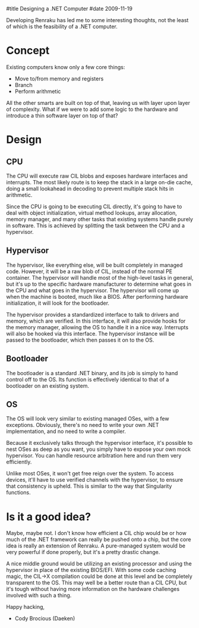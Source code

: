 #title Designing a .NET Computer
#date 2009-11-19

Developing Renraku has led me to some interesting thoughts, not the least of which is the feasibility of a .NET computer.

# Concept

Existing computers know only a few core things:

*   Move to/from memory and registers
*   Branch
*   Perform arithmetic

All the other smarts are built on top of that, leaving us with layer upon layer of complexity. What if we were to add some logic to the hardware and introduce a thin software layer on top of that?

# Design

## CPU

The CPU will execute raw CIL blobs and exposes hardware interfaces and interrupts. The most likely route is to keep the stack in a large on-die cache, doing a small lookahead in decoding to prevent multiple stack hits in arithmetic.

Since the CPU is going to be executing CIL directly, it's going to have to deal with object initialization, virtual method lookups, array allocation, memory manager, and many other tasks that existing systems handle purely in software. This is achieved by splitting the task between the CPU and a hypervisor.

## Hypervisor

The hypervisor, like everything else, will be built completely in managed code. However, it will be a raw blob of CIL, instead of the normal PE container. The hypervisor will handle most of the high-level tasks in general, but it's up to the specific hardware manufacturer to determine what goes in the CPU and what goes in the hypervisor. The hypervisor will come up when the machine is booted, much like a BIOS. After performing hardware initialization, it will look for the bootloader.

The hypervisor provides a standardized interface to talk to drivers and memory, which are verified. In this interface, it will also provide hooks for the memory manager, allowing the OS to handle it in a nice way. Interrupts will also be hooked via this interface. The hypervisor instance will be passed to the bootloader, which then passes it on to the OS.

## Bootloader

The bootloader is a standard .NET binary, and its job is simply to hand control off to the OS. Its function is effectively identical to that of a bootloader on an existing system.

## OS

The OS will look very similar to existing managed OSes, with a few exceptions. Obviously, there's no need to write your own .NET implementation, and no need to write a compiler.

Because it exclusively talks through the hypervisor interface, it's possible to nest OSes as deep as you want, you simply have to expose your own mock hypervisor. You can handle resource arbitration here and run them very efficiently.

Unlike most OSes, it won't get free reign over the system. To access devices, it'll have to use verified channels with the hypervisor, to ensure that consistency is upheld. This is similar to the way that Singularity functions.

# Is it a good idea?

Maybe, maybe not. I don't know how efficient a CIL chip would be or how much of the .NET framework can really be pushed onto a chip, but the core idea is really an extension of Renraku. A pure-managed system would be very powerful if done properly, but it's a pretty drastic change.

A nice middle ground would be utilizing an existing processor and using the hypervisor in place of the existing BIOS/EFI. With some code caching magic, the CIL->X compilation could be done at this level and be completely transparent to the OS. This may well be a better route than a CIL CPU, but it's tough without having more information on the hardware challenges involved with such a thing.

Happy hacking,   
- Cody Brocious (Daeken)
